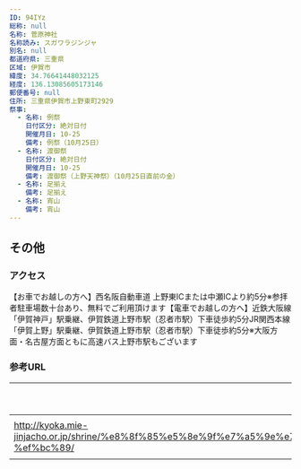 ```yaml
---
ID: 94IYz
総称: null
名称: 菅原神社
名称読み: スガワラジンジャ
別名: null
都道府県: 三重県
区域: 伊賀市
緯度: 34.76641448032125
経度: 136.13085605173146
郵便番号: null
住所: 三重県伊賀市上野東町2929
祭事:
  - 名称: 例祭
    日付区分: 絶対日付
    開催月日: 10-25
    備考: 例祭（10月25日）
  - 名称: 渡御祭
    日付区分: 絶対日付
    開催月日: 10-25
    備考: 渡御祭（上野天神祭）（10月25日直前の金）
  - 名称: 足揃え
    備考: 足揃え
  - 名称: 宵山
    備考: 宵山
---
```


## その他

### アクセス

【お車でお越しの方へ】西名阪自動車道 上野東ICまたは中瀬ICより約5分※参拝者駐車場数十台あり、無料でご利用頂けます【電車でお越しの方へ】近鉄大阪線「伊賀神戸」駅乗継、伊賀鉄道上野市駅（忍者市駅）下車徒歩約5分JR関西本線「伊賀上野」駅乗継、伊賀鉄道上野市駅（忍者市駅）下車徒歩約5分※大阪方面・名古屋方面ともに高速バス上野市駅もございます

### 参考URL

| URL                                                                                                                                 | 説明   |
| ----------------------------------------------------------------------------------------------------------------------------------- | ------ |
| http://kyoka.mie-jinjacho.or.jp/shrine/%e8%8f%85%e5%8e%9f%e7%a5%9e%e7%a4%be%ef%bc%88%e4%b8%8a%e9%87%8e%e6%9d%b1%e7%94%ba-%ef%bc%89/ | 神社庁 |
